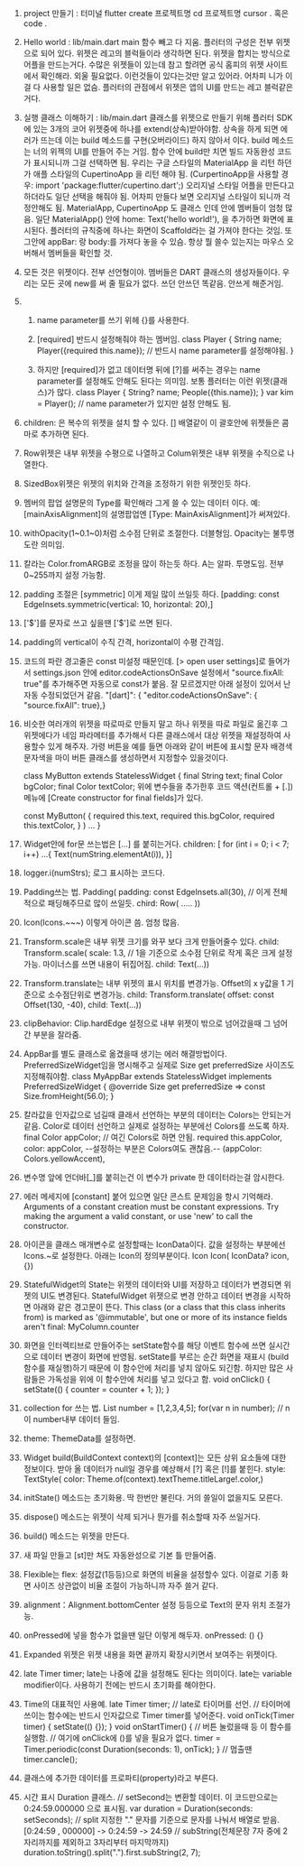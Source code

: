 1. project 만들기 : 터미널
   flutter create 프로젝트명
   cd 프로젝트명
   cursor . 혹은 code .

2. Hello world : lib/main.dart
   main 함수 빼고 다 지움.
   플러터의 구성은 전부 위젯으로 되어 있다. 위젯은 레고의 블럭들이라 생각하면 된다.
   위젯을 합치는 방식으로 어플을 만드는거다.
   수많은 위젯들이 있는데 참고 할려면 공식 홈피의 위젯 사이트에서 확인해라.
   외울 필요없다. 이런것들이 있다는것만 알고 있어라. 어차피 니가 이걸 다 사용할 일은 없슴.
   플러터의 관점에서 위젯은 앱의 UI를 만드는 레고 블럭같은 거다.

3. 실행 클래스 이해하기 : lib/main.dart
   클래스를 위젯으로 만들기 위해 플러터 SDK에 있는 3개의 코어 위젯중에 하나를 extend(상속)받아야함.
   상속을 하게 되면 에러가 뜨는데 이는 build 메소드를 구현(오버라이드) 하지 않아서 이다.
   build 메소드는 너의 위젝의 UI를 만들어 주는 거임.
   함수 안에 build만 치면 빌드 자동완성 코드가 표시되니까 그걸 선택하면 됨.
   우리는 구글 스타일의 MaterialApp 을 리턴 하던가
   애플 스타일의 CupertinoApp 을 리턴 해야 됨.
   (CurpertinoApp을 사용할 경우: import 'package:flutter/cupertino.dart';)
   오리지널 스타일 어플을 만든다고 하더라도 일단 선택을 해줘야 됨.
   어차피 만들다 보면 오리지널 스타일이 되니까 걱정안해도 됨.
   MaterialApp, CupertinoApp 도 클래스 인데 안에 멤버들이 엄청 많음.
   일단 MaterialApp() 안에 home: Text('hello world!'), 을 추가하면 화면에 표시된다.
   플러터의 규칙중에 하나는 화면이 Scaffold라는 걸 가져야 한다는 것임.
   또 그안에 appBar: 랑 body:를 가져다 놓을 수 있슴.
   항상 뭘 쓸수 있는지는 마우스 오버해서 멤버들을 확인할 것.

4. 모든 것은 위젯이다. 전부 선언형이야. 멤버들은 DART 클래스의 생성자들이다.
   우리는 모든 곳에 new를 써 줄 필요가 없다. 쓰던 안쓰던 똑같음. 안쓰게 해준거임.

5. 1. name parameter를 쓰기 위헤 {}를 사용한다.
   2. [required] 반드시 설정해줘야 하는 멤버임.
      class Player {
      String name;
      Player({required this.name}); // 반드시 name parameter를 설정해야됨.
      }

   3. 하지만 [required]가 없고 데이터명 뒤에 [?]를 써주는 경우는
      name parameter를 설정해도 안해도 된다는 의미임. 보통 플러터는 이런 위젯(클래스)가 많다.
      class Player {
      String? name;
      People({this.name});
      }
      var kim = Player(); // name parameter가 있지만 설정 안해도 됨.

6. children: 은 복수의 위젯을 설치 할 수 있다. [] 배열같이 이 괄호안에 위젯들은 콤마로 추가하면 된다.
7. Row위젯은 내부 위젯을 수평으로 나열하고 Colum위젯은 내부 위젯을 수직으로 나열한다.
8. SizedBox위젯은 위젯의 위치와 간격을 조정하기 위한 위젯인듯 하다.
9. 멤버의 팝업 설명문의 Type를 확인해라 그게 쓸 수 있는 데이터 이다.
   예:[mainAxisAlignment]의 설명팝업엔 [Type: MainAxisAlignment]가 써져있다.
10. withOpacity(1~0.1~0)처럼 소수점 단위로 조절한다. 더블형임. Opacity는 불투명도란 의미임.
11. 칼라는 Color.fromARGB로 조정을 많이 하는듯 하다. A는 알파. 투명도임. 전부 0~255까지 설정 가능함.
12. padding 조절은 [symmetric] 이게 제일 많이 쓰일듯 하다.
    [padding: const EdgeInsets.symmetric(vertical: 10, horizontal: 20),]
13. ['$']를 문자로 쓰고 싶을땐 ['\$']로 쓰면 된다.
14. padding의 vertical이 수직 간격, horizontal이 수평 간격임.
15. 코드의 파란 경고줄은 const 미설정 때문인데. [> open user settings]로 들어가서
    settings.json 안에 editor.codeActionsOnSave 설정에서 "source.fixAll: true"를 추가해주면 자동으로 const가 붙음. 잘 모르겠지만 아래 설정이 있어서 난 자동 수정되었던거 같음.
    "[dart]": {
    "editor.codeActionsOnSave": {
    "source.fixAll": true},}
16. 비슷한 여러개의 위젯을 따로따로 만들지 말고 하나 위젯을 따로 파일로 옮긴후 그 위젯에다가 네임 파라메터를 추가해서 다른 클래스에서 대상 위젯을 재설정하여 사용할수 있게 해주자.
    가령 버튼을 예를 들면 아래와 같이 버튼에 표시할 문자 배경색 문자색을 마이 버튼 클래스를 생성하면서 지정할수 있을것이다.

    class MyButton extends StatelessWidget {
    final String text;
    final Color bgColor;
    final Color textColor;
    위에 변수들을 추가한후 코드 액션(컨트롤 + [.]) 메뉴에 [Create constructor for final fields]가 있다.

    const MyButton(
    {
    required this.text,
    required this.bgColor,
    required this.textColor,
    }
    )
    ...
    }

17. Widget안에 for문 쓰는법은 [...] 를 붙히는거다.
    children: [
    for (int i = 0; i < 7; i++) ...{
    Text(numString.elementAt(i)),
    }]
18. logger.i(numStrs); 로그 표시하는 코드다.
19. Padding쓰는 법.
    Padding(
    padding: const EdgeInsets.all(30), // 이게 전체적으로 패딩해주므로 많이 쓰일듯.
    chird: Row(
    .....
    ))
20. Icon(Icons.~~~) 이렇게 아이콘 씀. 엄청 많음.
21. Transform.scale은 내부 위젯 크기를 와꾸 보다 크게 만들어줄수 있다.
    child: Transform.scale(
    scale: 1.3, // 1을 기준으로 소수점 단위로 작게 혹은 크게 설정가능. 마이너스를 쓰면 내용이 뒤집어짐.
    child: Text(...))
22. Transform.translate는 내부 위젯의 표시 위치를 변경가능. Offset의 x y값을 1 기준으로 소수점단위로 변경가능.
    child: Transform.translate(
    offset: const Offset(130, -40),
    child: Text(...))
23. clipBehavior: Clip.hardEdge 설정으로 내부 위젯이 밖으로 넘어갔을때 그 넘어간 부분을 잘라줌.
24. AppBar를 별도 클래스로 옮겼을때 생기는 에러 해결방법이다. PreferredSizeWidget임을 명시해주고
    실제로 Size get preferredSize 사이즈도 지정해줘야함.
    class MyAppBar extends StatelessWidget implements PreferredSizeWidget {
    @override
    Size get preferredSize => const Size.fromHeight(56.0);
    }
25. 칼라값을 인자값으로 넘길때 클래서 선언하는 부분의 데이터는 Colors는 안되는거 같음.
    Color로 데이터 선언하고 실제로 설정하는 부분에선 Colors를 쓰도록 하자.
    final Color appColor; // 여긴 Colors로 하면 안됨.
    required this.appColor,
    color: appColor,
    --설정하는 부분은 Colors여도 괜찮음.--
    (appColor: Colors.yellowAccent),
26. 변수명 앞에 언더바[_]를 붙히는건 이 변수가 private 한 데이터라는걸 암시한다.
27. 에러 메세지에 [constant] 붙어 있으면 일단 콘스트 문제임을 항시 기억해라.
    Arguments of a constant creation must be constant expressions.
    Try making the argument a valid constant, or use 'new' to call the constructor.

28. 아이콘을 클래스 매개변수로 설정할때는 IconData이다.
    값을 설정하는 부분에선 Icons.~로 설정한다. 아래는 Icon의 정의부분이다.
    Icon Icon(
    IconData? icon, {})
29. StatefulWidget의 State는 위젯의 데이터와 UI를 저장하고 데이터가 변경되면 위젯의 UI도 변경된다.
    StatefulWidget 위젯으로 변경 안하고 데이터 변경을 시작하면 아래와 같은 경고문이 뜬다.
    This class (or a class that this class inherits from) is marked as '@immutable', but one or more of its instance fields aren't final: MyColumn.counter

30. 화면을 인터렉티브로 만들어주는 setState함수를 해당 이벤트 함수에 쓰면 실시간으로 데이터 변경이 화면에 반영됨. setState를 부르는 순간 화면을 재표시 (build함수를 재실행)하기 때문에 이 함수안에 처리를 넣치 않아도 되긴함. 하지만 많은 사람들은 가독성을 위에 이 함수안에 처리를 넣고 있다고 함.
    void onClick() {
    setState(() {
    counter = counter + 1;
    });
    }
31. collection for 쓰는 법.
    List<int> number = [1,2,3,4,5];
    for(var n in number); // n이 number내부 데이터 들임.
32. theme: ThemeData를 설정하면.

33. Widget build(BuildContext context)의 [context]는 모든 상위 요소들에 대한 정보이다.
    받아 올 데이터가 null일 경우를 예상해서 [?] 혹은 [!]를 붙힌다.
    style: TextStyle(
    color: Theme.of(context).textTheme.titleLarge!.color,)

34. initState() 메소드는 초기화용. 딱 한번만 불린다. 거의 쓸일이 없을지도 모른다.
35. dispose() 메소드는 위젯이 삭제 되거나 뭔가를 취소할때 자주 쓰일거다.
36. build() 메소드는 위젯을 만든다.
37. 새 파일 만들고 [st]만 쳐도 자동완성으로 기본 틀 만들어줌.
38. Flexible는 flex: 설정값(1등등)으로 화면의 비율을 설정할수 있다. 이걸로 기종 화면 사이즈 상관없이 비율 조절이 가능하니까 자주 쓸거 같다.
39. alignment：Alignment.bottomCenter 설정 등등으로 Text의 문자 위치 조절가능.
40. onPressed에 넣을 함수가 없을땐 일단 이렇게 해두자.
    onPressed: () {}
41. Expanded 위젯은 위젯 내용을 화면 끝까지 확장시키면서 보여주는 위젯이다.
42. late Timer timer; late는 나중에 값을 설정해도 된다는 의미이다.
    late는 variable modifier이다. 사용하기 전에는 반드시 초기화를 해야한다.
43. Time의 대표적인 사용예.
    late Timer timer; // late로 타이머를 선언.
    // 타이머에 쓰이는 함수에는 반드시 인자값으로 Timer timer를 넣어준다.
    void onTick(Timer timer) {
    setState(() {});
    }
    void onStartTimer() { // 버튼 눌렀을때 등 이 함수를 실행함.
    // 여기에 onClick에 ()를 넣을 필요가 없다.
    timer = Timer.periodic(const Duration(seconds: 1), onTick);
    }
    // 멈출땐
    timer.cancle();
44. 클래스에 추가한 데이터를 프로파티(property)라고 부른다.
45. 시간 표시 Duration 클래스.
    // setSecond는 변환할 데이터. 이 코드만으로는 0:24:59.000000 으로 표시됨.
    var duration = Duration(seconds: setSeconds);
    // split 지정한 "." 문자를 기준으로 문자를 나눠서 배열로 받음.
    [0:24:59 , 000000] -> 0:24:59 -> 24:59
    // subString(전체문장 7자 중에 2자리까지를 제외하고 3자리부터 마지막까지)
    duration.toString().split(".").first.subString(2, 7);

